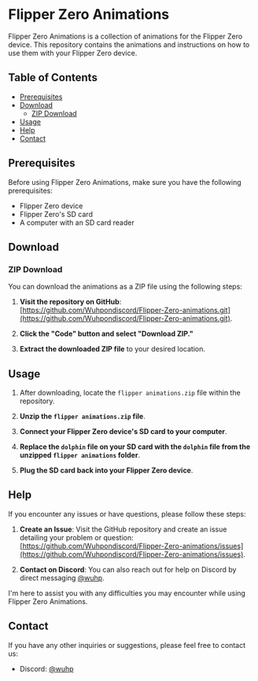 # Flipper Zero Animations

Flipper Zero Animations is a collection of animations for the Flipper Zero device. This repository contains the animations and instructions on how to use them with your Flipper Zero device.

## Table of Contents
- [Prerequisites](#prerequisites)
- [Download](#download)
  - [ZIP Download](#zip-download)
- [Usage](#usage)
- [Help](#help)
- [Contact](#contact)

## Prerequisites
Before using Flipper Zero Animations, make sure you have the following prerequisites:

- Flipper Zero device
- Flipper Zero's SD card
- A computer with an SD card reader

## Download

### ZIP Download
You can download the animations as a ZIP file using the following steps:

1. **Visit the repository on GitHub**: [https://github.com/Wuhpondiscord/Flipper-Zero-animations.git](https://github.com/Wuhpondiscord/Flipper-Zero-animations.git).

2. **Click the "Code" button and select "Download ZIP."**

3. **Extract the downloaded ZIP file** to your desired location.

## Usage
1. After downloading, locate the `flipper animations.zip` file within the repository.

2. **Unzip the `flipper animations.zip` file**.

3. **Connect your Flipper Zero device's SD card to your computer**.

4. **Replace the `dolphin` file on your SD card with the `dolphin` file from the unzipped `flipper animations` folder**.

5. **Plug the SD card back into your Flipper Zero device**.

## Help
If you encounter any issues or have questions, please follow these steps:

1. **Create an Issue**: Visit the GitHub repository and create an issue detailing your problem or question: [https://github.com/Wuhpondiscord/Flipper-Zero-animations/issues](https://github.com/Wuhpondiscord/Flipper-Zero-animations/issues).

2. **Contact on Discord**: You can also reach out for help on Discord by direct messaging [@wuhp](https://discordapp.com/users/wuhp).

I'm here to assist you with any difficulties you may encounter while using Flipper Zero Animations.

## Contact
If you have any other inquiries or suggestions, please feel free to contact us:

- Discord: [@wuhp](https://discordapp.com/users/wuhp)
